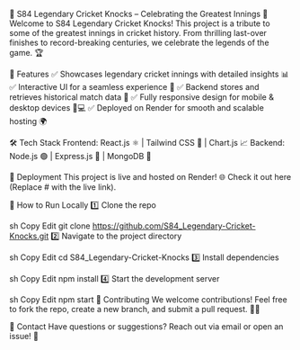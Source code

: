 🏏 S84 Legendary Cricket Knocks – Celebrating the Greatest Innings 🎉
Welcome to S84 Legendary Cricket Knocks! This project is a tribute to some of the greatest innings in cricket history. From thrilling last-over finishes to record-breaking centuries, we celebrate the legends of the game. 🏆

🚀 Features
✅ Showcases legendary cricket innings with detailed insights 📊
✅ Interactive UI for a seamless experience 🎨
✅ Backend stores and retrieves historical match data 📁
✅ Fully responsive design for mobile & desktop devices 📱💻
✅ Deployed on Render for smooth and scalable hosting 🌍

🛠️ Tech Stack
Frontend: React.js ⚛️ | Tailwind CSS 🎨 | Chart.js 📈
Backend: Node.js 🟢 | Express.js 🚀 | MongoDB 🍃

🚀 Deployment
This project is live and hosted on Render! 🌐 Check it out here (Replace # with the live link).

🎯 How to Run Locally
1️⃣ Clone the repo

sh
Copy
Edit
git clone https://github.com/S84_Legendary-Cricket-Knocks.git
2️⃣ Navigate to the project directory

sh
Copy
Edit
cd S84_Legendary-Cricket-Knocks
3️⃣ Install dependencies

sh
Copy
Edit
npm install
4️⃣ Start the development server

sh
Copy
Edit
npm start
📌 Contributing
We welcome contributions! Feel free to fork the repo, create a new branch, and submit a pull request. 🏏💡

📩 Contact
Have questions or suggestions? Reach out via email or open an issue! 📨
